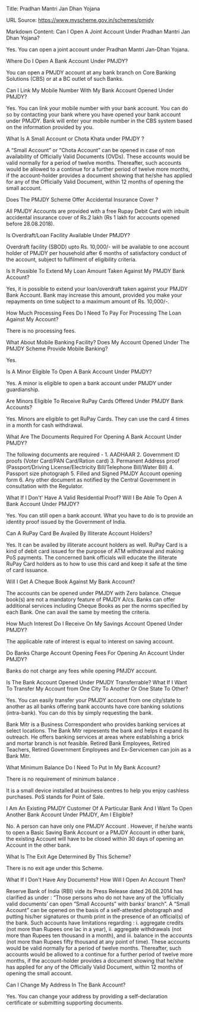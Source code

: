 Title: Pradhan Mantri Jan Dhan Yojana

URL Source: https://www.myscheme.gov.in/schemes/pmjdy

Markdown Content:
Can I Open A Joint Account Under Pradhan Mantri Jan Dhan Yojana?

Yes. You can open a joint account under Pradhan Mantri Jan-Dhan Yojana.

Where Do I Open A Bank Account Under PMJDY?

You can open a PMJDY account at any bank branch on Core Banking Solutions (CBS) or at a BC outlet of such Banks.

Can I Link My Mobile Number With My Bank Account Opened Under PMJDY?

Yes. You can link your mobile number with your bank account. You can do so by contacting your bank where you have opened your bank account under PMJDY. Bank will enter your mobile number in the CBS system based on the information provided by you.

What Is A Small Account or Chota Khata under PMJDY ?

A “Small Account” or “Chota Account” can be opened in case of non availability of Officially Valid Documents (OVDs). These accounts would be valid normally for a period of twelve months. Thereafter, such accounts would be allowed to a continue for a further period of twelve more months, if the account-holder provides a document showing that he/she has applied for any of the Officially Valid Document, within 12 months of opening the small account.

Does The PMJDY Scheme Offer Accidental Insurance Cover ?

All PMJDY Accounts are provided with a free Rupay Debit Card with inbuilt accidental insurance cover of Rs.2 lakh (Rs 1 lakh for accounts opened before 28.08.2018).

Is Overdraft/Loan Facility Available Under PMJDY?

Overdraft facility (SBOD) upto Rs. 10,000/- will be available to one account holder of PMJDY per household after 6 months of satisfactory conduct of the account, subject to fulfilment of eligibility criteria.

Is It Possible To Extend My Loan Amount Taken Against My PMJDY Bank Account?

Yes, it is possible to extend your loan/overdraft taken against your PMJDY Bank Account. Bank may increase this amount, provided you make your repayments on time subject to a maximum amount of Rs. 10,000/-.

How Much Processing Fees Do I Need To Pay For Processing The Loan Against My Account?

There is no processing fees.

What About Mobile Banking Facility? Does My Account Opened Under The PMJDY Scheme Provide Mobile Banking?

Yes.

Is A Minor Eligible To Open A Bank Account Under PMJDY?

Yes. A minor is eligible to open a bank account under PMJDY under guardianship.

Are Minors Eligible To Receive RuPay Cards Offered Under PMJDY Bank Accounts?

Yes. Minors are eligible to get RuPay Cards. They can use the card 4 times in a month for cash withdrawal.

What Are The Documents Required For Opening A Bank Account Under PMJDY?

The following documents are required - 1. AADHAAR 2. Government ID proofs (Voter Card/PAN Card/Ration card) 3. Permanent Address proof (Passport/Driving License/Electricity Bill/Telephone Bill/Water Bill) 4. Passport size photograph 5. Filled and Signed PMJDY Account opening form 6. Any other document as notified by the Central Government in consultation with the Regulator.

What If I Don't' Have A Valid Residential Proof? Will I Be Able To Open A Bank Account Under PMJDY?

Yes. You can still open a bank account. What you have to do is to provide an identity proof issued by the Government of India.

Can A RuPay Card Be Availed By Illiterate Account Holders?

Yes. It can be availed by illiterate account holders as well. RuPay Card is a kind of debit card issued for the purpose of ATM withdrawal and making PoS payments. The concerned bank officials will educate the illiterate RuPay Card holders as to how to use this card and keep it safe at the time of card issuance.

Will I Get A Cheque Book Against My Bank Account?

The accounts can be opened under PMJDY with Zero balance. Cheque book(s) are not a mandatory feature of PMJDY A/cs. Banks can offer additional services including Cheque Books as per the norms specified by each Bank. One can avail the same by meeting the criteria.

How Much Interest Do I Receive On My Savings Account Opened Under PMJDY?

The applicable rate of interest is equal to interest on saving account.

Do Banks Charge Account Opening Fees For Opening An Account Under PMJDY?

Banks do not charge any fees while opening PMJDY account.

Is The Bank Account Opened Under PMJDY Transferrable? What If I Want To Transfer My Account from One City To Another Or One State To Other?

Yes. You can easily transfer your PMJDY account from one city/state to another as all banks offering bank accounts have core banking solutions (intra-bank). You can do this by simply requesting the bank.

Bank Mitr is a Business Correspondent who provides banking services at select locations. The Bank Mitr represents the bank and helps it expand its outreach. He offers banking services at areas where establishing a brick and mortar branch is not feasible. Retired Bank Employees, Retired Teachers, Retired Government Employees and Ex-Servicemen can join as a Bank Mitr.

What Minimum Balance Do I Need To Put In My Bank Account?

There is no requirement of minimum balance .

It is a small device installed at business centres to help you enjoy cashless purchases. PoS stands for Point of Sale.

I Am An Existing PMJDY Customer Of A Particular Bank And I Want To Open Another Bank Account Under PMJDY, Am I Eligible?

No. A person can have only one PMJDY Account . However, if he/she wants to open a Basic Saving Bank Account or a PMJDY Account in other bank, the existing Account will have to be closed within 30 days of opening an Account in the other bank.

What Is The Exit Age Determined By This Scheme?

There is no exit age under this Scheme.

What If I Don't Have Any Documents? How Will I Open An Account Then?

Reserve Bank of India (RBI) vide its Press Release dated 26.08.2014 has clarified as under : “Those persons who do not have any of the ‘officially valid documents’ can open “Small Accounts” with banks’ branch”. A “Small Account” can be opened on the basis of a self-attested photograph and putting his/her signatures or thumb print in the presence of an official(s) of the bank. Such accounts have limitations regarding : i. aggregate credits (not more than Rupees one lac in a year), ii. aggregate withdrawals (not more than Rupees ten thousand in a month), and iii. balance in the accounts (not more than Rupees fifty thousand at any point of time). These accounts would be valid normally for a period of twelve months. Thereafter, such accounts would be allowed to a continue for a further period of twelve more months, if the account-holder provides a document showing that he/she has applied for any of the Officially Valid Document, within 12 months of opening the small account.

Can I Change My Address In The Bank Account?

Yes. You can change your address by providing a self-declaration certificate or submitting supporting documents.

